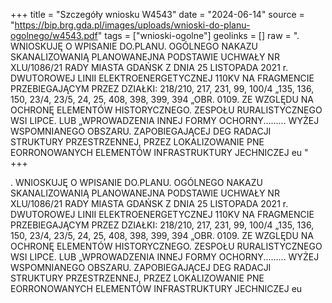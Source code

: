 +++
title = "Szczegóły wniosku W4543"
date = "2024-06-14"
source = "https://bip.brg.gda.pl/images/uploads/wnioski-do-planu-ogolnego/w4543.pdf"
tags = ["wnioski-ogolne"]
geolinks = []
raw = ". WNIOSKUJĘ O WPISANIE DO.PLANU. OGÓLNEGO NAKAZU SKANALIZOWANIĄ PLANOWANEJNA PODSTAWIE UCHWAŁY NR XLU/1086/21 RADY MIASTA GDAŃSK Z DNIA 25 LISTOPADA 2021 r. DWUTOROWEJ LINII ELEKTROENERGETYCZNEJ 110KV NA FRAGMENCIE PRZEBIEGAJĄCYM PRZEZ DZIAŁKI: 218/210, 217, 231, 99, 100/4 „135, 136, 150, 23/4, 23/5, 24, 25, 408, 398, 399, 394 „OBR. 0109. ZE WZGLĘDU NA OCHRONĘ ELEMENTÓW HISTORYCZNEGO. ZESPOŁU RURALISTYCZNEGO WSI LIPCE. LUB „WPROWADZENIA INNEJ FORMY OCHORNY......... WYŻEJ WSPOMNIANEGO OBSZARU. ZAPOBIEGAJĄCEJ DEG RADACJI STRUKTURY PRZESTRZENNEJ, PRZEZ LOKALIZOWANIE PNE EORRONOWANYCH ELEMENTÓW INFRASTRUKTURY JECHNICZEJ eu "
+++

. WNIOSKUJĘ O WPISANIE DO.PLANU. OGÓLNEGO NAKAZU SKANALIZOWANIĄ PLANOWANEJNA PODSTAWIE
UCHWAŁY NR XLU/1086/21 RADY MIASTA GDAŃSK Z DNIA 25 LISTOPADA 2021 r.
DWUTOROWEJ LINII ELEKTROENERGETYCZNEJ 110KV NA FRAGMENCIE PRZEBIEGAJĄCYM PRZEZ DZIAŁKI:
218/210, 217, 231, 99, 100/4 „135, 136, 150, 23/4, 23/5, 24, 25, 408, 398, 399, 394 „OBR. 0109. ZE WZGLĘDU NA OCHRONĘ ELEMENTÓW
HISTORYCZNEGO. ZESPOŁU RURALISTYCZNEGO WSI LIPCE. LUB „WPROWADZENIA INNEJ FORMY OCHORNY.........
WYŻEJ WSPOMNIANEGO OBSZARU. ZAPOBIEGAJĄCEJ DEG RADACJI STRUKTURY PRZESTRZENNEJ, PRZEZ LOKALIZOWANIE
PNE EORRONOWANYCH ELEMENTÓW INFRASTRUKTURY JECHNICZEJ eu



